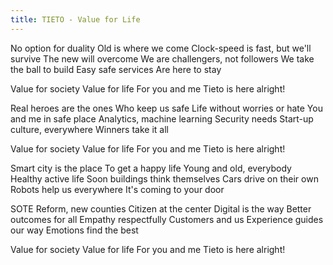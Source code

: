 ```yaml
---
title: TIETO - Value for Life
---
```


No option for duality
Old is where we come
Clock-speed is fast, but we'll survive
The new will overcome
We are challengers, not followers
We take the ball to build
Easy safe services
Are here to stay

Value for society
Value for life
For you and me
Tieto is here alright!

Real heroes are the ones
Who keep us safe
Life without worries or hate
You and me in safe place
Analytics, machine learning
Security needs
Start-up culture, everywhere
Winners take it all

Value for society
Value for life
For you and me
Tieto is here alright!

Smart city is the place
To get a happy life
Young and old, everybody
Healthy active life
Soon buildings think themselves
Cars drive on their own
Robots help us everywhere
It's coming to your door

SOTE Reform, new counties
Citizen at the center
Digital is the way
Better outcomes for all
Empathy respectfully
Customers and us
Experience guides our way
Emotions find the best

Value for society
Value for life
For you and me
Tieto is here alright!
